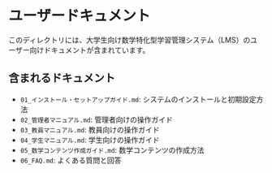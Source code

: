 # ユーザードキュメント

このディレクトリには、大学生向け数学特化型学習管理システム（LMS）のユーザー向けドキュメントが含まれています。

## 含まれるドキュメント

- `01_インストール・セットアップガイド.md`: システムのインストールと初期設定方法
- `02_管理者マニュアル.md`: 管理者向けの操作ガイド
- `03_教員マニュアル.md`: 教員向けの操作ガイド
- `04_学生マニュアル.md`: 学生向けの操作ガイド
- `05_数学コンテンツ作成ガイド.md`: 数学コンテンツの作成方法
- `06_FAQ.md`: よくある質問と回答
